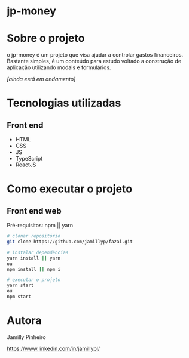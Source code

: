 # jp-money

# Sobre o projeto

o jp-money é um projeto que visa ajudar a controlar gastos financeiros. Bastante simples, é um conteúdo para estudo voltado a construção de aplicação utilizando modais e formulários.

*[ainda está em andamento]*

# Tecnologias utilizadas

## Front end
- HTML
- CSS
- JS
- TypeScript
- ReactJS

# Como executar o projeto

## Front end web
Pré-requisitos: npm || yarn

```bash
# clonar repositório
git clone https://github.com/jamillyp/fazai.git

# instalar dependências
yarn install || yarn
ou
npm install || npm i

# executar o projeto
yarn start
ou
npm start
```

# Autora

Jamilly Pinheiro

https://www.linkedin.com/in/jamillypl/

